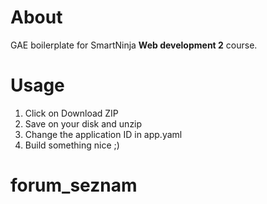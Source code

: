 # About

GAE boilerplate for SmartNinja **Web development 2** course.

# Usage

1. Click on Download ZIP
2. Save on your disk and unzip
3. Change the application ID in app.yaml
4. Build something nice ;)
# forum_seznam
